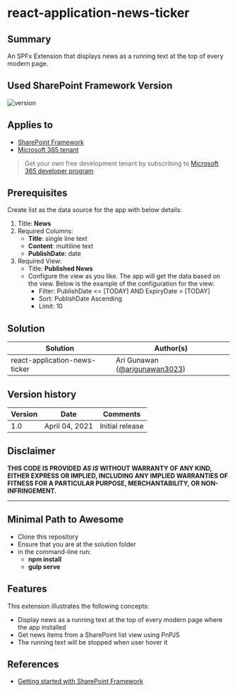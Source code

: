 # react-application-news-ticker

## Summary

An SPFx Extension that displays news as a running text at the top of every modern page.

## Used SharePoint Framework Version

![version](https://img.shields.io/badge/version-1.11-green.svg)

## Applies to

- [SharePoint Framework](https://aka.ms/spfx)
- [Microsoft 365 tenant](https://docs.microsoft.com/en-us/sharepoint/dev/spfx/set-up-your-developer-tenant)

> Get your own free development tenant by subscribing to [Microsoft 365 developer program](http://aka.ms/o365devprogram)

## Prerequisites

Create list as the data source for the app with below details:
1. Title: **News**
2. Required Columns: 
   - **Title**: single line text
   - **Content**: multiline text
   - **PublishDate**: date
3. Required View:
   - Title: **Published News**
   - Configure the view as you like. The app will get the data based on the view. Below is the example of the configuration for the view:
      - Filter: PublishDate <= [TODAY] AND ExpiryDate > [TODAY]
      - Sort: PublishDate Ascending
      - Limit: 10

## Solution

Solution|Author(s)
--------|---------
react-application-news-ticker | Ari Gunawan ([@arigunawan3023](https://twitter.com/arigunawan3023))

## Version history

Version|Date|Comments
-------|----|--------
1.0|April 04, 2021|Initial release

## Disclaimer

**THIS CODE IS PROVIDED *AS IS* WITHOUT WARRANTY OF ANY KIND, EITHER EXPRESS OR IMPLIED, INCLUDING ANY IMPLIED WARRANTIES OF FITNESS FOR A PARTICULAR PURPOSE, MERCHANTABILITY, OR NON-INFRINGEMENT.**

---

## Minimal Path to Awesome

- Clone this repository
- Ensure that you are at the solution folder
- in the command-line run:
  - **npm install**
  - **gulp serve**

## Features

This extension illustrates the following concepts:

- Display news as a running text at the top of every modern page where the app installed
- Get news items from a SharePoint list view using PnPJS
- The running text will be stopped when user hover it

## References

- [Getting started with SharePoint Framework](https://docs.microsoft.com/en-us/sharepoint/dev/spfx/set-up-your-developer-tenant)
